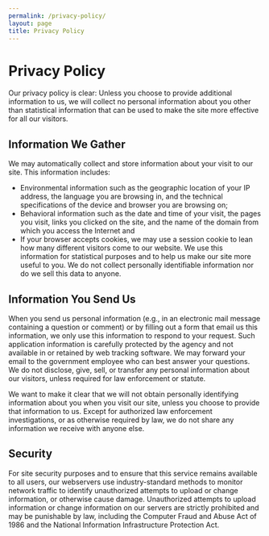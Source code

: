 ```yaml
---
permalink: /privacy-policy/
layout: page
title: Privacy Policy
---
```

<div class="grid-container">

  <h1>Privacy Policy</h1>
  <p>
    Our privacy policy is clear: Unless you choose to provide additional information to us, we will collect no personal information about you other than statistical information that can be used to make the site more effective for all our visitors.
  </p>
  <h2>Information We Gather</h2>
  <p>
    We may automatically collect and store information about your visit to our site. This information includes:
  </p>
  <ul>
    <li>
      Environmental information such as the geographic location of your IP address, the language you are browsing in, and the technical specifications of the device and browser you are browsing on;
    </li>
    <li>
      Behavioral information such as the date and time of your visit, the pages you visit, links you clicked on the site, and the name of the domain from which you access the Internet and
    </li>
    <li>
      If your browser accepts cookies, we may use a session cookie to lean how many different visitors come to our website. We use this information for statistical purposes and to help us make our site more useful to you. We do not collect personally identifiable information nor do we sell this data to anyone.
    </li>
  </ul>

  <h2>Information You Send Us</h2>
  <p>
    When you send us personal information (e.g., in an electronic mail message containing a question or comment) or by filling out a form that email us this information, we only use this information to respond to your request. Such application information is carefully protected by the agency and not available in or retained by web tracking software. We may forward your email to the government employee who can best answer your questions. We do not disclose, give, sell, or transfer any personal information about our visitors, unless required for law enforcement or statute.
  </p>
  <p>
    We want to make it clear that we will not obtain personally identifying information about you when you visit our site, unless you choose to provide that information to us. Except for authorized law enforcement investigations, or as otherwise required by law, we do not share any information we receive with anyone else.
  </p>
  <h2>Security</h2>
  <p>
    For site security purposes and to ensure that this service remains available to all users, our webservers use industry-standard methods to monitor network traffic to identify unauthorized attempts to upload or change information, or otherwise cause damage. Unauthorized attempts to upload information or change information on our servers are strictly prohibited and may be punishable by law, including the Computer Fraud and Abuse Act of 1986 and the National Information Infrastructure Protection Act.
  </p>
</div>